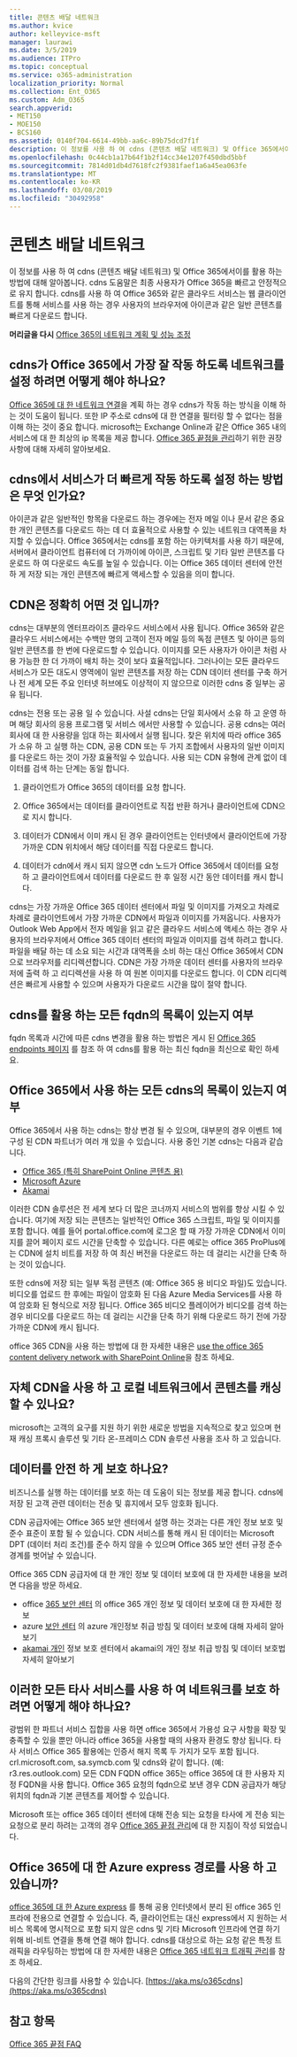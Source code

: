 ```yaml
---
title: 콘텐츠 배달 네트워크
ms.author: kvice
author: kelleyvice-msft
manager: laurawi
ms.date: 3/5/2019
ms.audience: ITPro
ms.topic: conceptual
ms.service: o365-administration
localization_priority: Normal
ms.collection: Ent_O365
ms.custom: Adm_O365
search.appverid:
- MET150
- MOE150
- BCS160
ms.assetid: 0140f704-6614-49bb-aa6c-89b75dcd7f1f
description: 이 정보를 사용 하 여 cdns (콘텐츠 배달 네트워크) 및 Office 365에서이를 활용 하는 방법에 대해 알아봅니다. cdns 도움말은 최종 사용자가 Office 365을 빠르고 안정적으로 유지 합니다. cdns를 사용 하 여 Office 365와 같은 클라우드 서비스는 웹 클라이언트를 통해 서비스를 사용 하는 경우 사용자의 브라우저에 아이콘과 같은 일반 콘텐츠를 빠르게 다운로드 합니다.
ms.openlocfilehash: 0c44cb1a17b64f1b2f14cc34e1207f450dbd5bbf
ms.sourcegitcommit: 7814d01db4d7618fc2f9381faef1a6a45ea063fe
ms.translationtype: MT
ms.contentlocale: ko-KR
ms.lasthandoff: 03/08/2019
ms.locfileid: "30492958"
---
```

# <a name="content-delivery-networks"></a>콘텐츠 배달 네트워크

이 정보를 사용 하 여 cdns (콘텐츠 배달 네트워크) 및 Office 365에서이를 활용 하는 방법에 대해 알아봅니다. cdns 도움말은 최종 사용자가 Office 365을 빠르고 안정적으로 유지 합니다. cdns를 사용 하 여 Office 365와 같은 클라우드 서비스는 웹 클라이언트를 통해 서비스를 사용 하는 경우 사용자의 브라우저에 아이콘과 같은 일반 콘텐츠를 빠르게 다운로드 합니다.
  
 **머리글을 다시** [Office 365의 네트워크 계획 및 성능 조정](https://aka.ms/tune)
  
## <a name="how-should-i-set-up-my-network-so-that-cdns-work-best-with-office-365"></a>cdns가 Office 365에서 가장 잘 작동 하도록 네트워크를 설정 하려면 어떻게 해야 하나요?

[Office 365에 대 한 네트워크 연결](network-connectivity.md)을 계획 하는 경우 cdns가 작동 하는 방식을 이해 하는 것이 도움이 됩니다. 또한 IP 주소로 cdns에 대 한 연결을 필터링 할 수 없다는 점을 이해 하는 것이 중요 합니다. microsoft는 Exchange Online과 같은 Office 365 내의 서비스에 대 한 최상의 ip 목록을 제공 합니다. [Office 365 끝점을 관리](https://support.office.com/article/99cab9d4-ef59-4207-9f2b-3728eb46bf9a)하기 위한 권장 사항에 대해 자세히 알아보세요.
  
## <a name="how-do-cdns-make-services-work-faster"></a>cdns에서 서비스가 더 빠르게 작동 하도록 설정 하는 방법은 무엇 인가요?

아이콘과 같은 일반적인 항목을 다운로드 하는 경우에는 전자 메일 이나 문서 같은 중요 한 개인 콘텐츠를 다운로드 하는 데 더 효율적으로 사용할 수 있는 네트워크 대역폭을 차지할 수 있습니다. Office 365에서는 cdns를 포함 하는 아키텍처를 사용 하기 때문에, 서버에서 클라이언트 컴퓨터에 더 가까이에 아이콘, 스크립트 및 기타 일반 콘텐츠를 다운로드 하 여 다운로드 속도를 높일 수 있습니다. 이는 Office 365 데이터 센터에 안전 하 게 저장 되는 개인 콘텐츠에 빠르게 액세스할 수 있음을 의미 합니다.
  
## <a name="what-exactly-is-a-cdn"></a>CDN은 정확히 어떤 것 입니까?

cdns는 대부분의 엔터프라이즈 클라우드 서비스에서 사용 됩니다. Office 365와 같은 클라우드 서비스에서는 수백만 명의 고객이 전자 메일 등의 독점 콘텐츠 및 아이콘 등의 일반 콘텐츠를 한 번에 다운로드할 수 있습니다. 이미지를 모든 사용자가 아이콘 처럼 사용 가능한 한 더 가까이 배치 하는 것이 보다 효율적입니다. 그러나이는 모든 클라우드 서비스가 모든 대도시 영역에이 일반 콘텐츠를 저장 하는 CDN 데이터 센터를 구축 하거나 전 세계 모든 주요 인터넷 허브에도 이상적이 지 않으므로 이러한 cdns 중 일부는 공유 됩니다.
  
cdns는 전용 또는 공용 일 수 있습니다. 사설 cdns는 단일 회사에서 소유 하 고 운영 하며 해당 회사의 응용 프로그램 및 서비스 에서만 사용할 수 있습니다. 공용 cdns는 여러 회사에 대 한 사용량을 임대 하는 회사에서 실행 됩니다. 찾은 위치에 따라 office 365가 소유 하 고 실행 하는 CDN, 공용 CDN 또는 두 가지 조합에서 사용자의 일반 이미지를 다운로드 하는 것이 가장 효율적일 수 있습니다. 사용 되는 CDN 유형에 관계 없이 데이터를 검색 하는 단계는 동일 합니다.
  
1. 클라이언트가 Office 365의 데이터를 요청 합니다.

2. Office 365에서는 데이터를 클라이언트로 직접 반환 하거나 클라이언트에 CDN으로 지시 합니다.

3. 데이터가 CDN에서 이미 캐시 된 경우 클라이언트는 인터넷에서 클라이언트에 가장 가까운 CDN 위치에서 해당 데이터를 직접 다운로드 합니다.

4. 데이터가 cdn에서 캐시 되지 않으면 cdn 노드가 Office 365에서 데이터를 요청 하 고 클라이언트에서 데이터를 다운로드 한 후 일정 시간 동안 데이터를 캐시 합니다.

cdns는 가장 가까운 Office 365 데이터 센터에서 파일 및 이미지를 가져오고 차례로 차례로 클라이언트에서 가장 가까운 CDN에서 파일과 이미지를 가져옵니다. 사용자가 Outlook Web App에서 전자 메일을 읽고 같은 클라우드 서비스에 액세스 하는 경우 사용자의 브라우저에서 Office 365 데이터 센터의 파일과 이미지를 검색 하려고 합니다. 파일을 배달 하는 데 소요 되는 시간과 대역폭을 소비 하는 대신 Office 365에서 CDN으로 브라우저를 리디렉션합니다. CDN은 가장 가까운 데이터 센터를 사용자의 브라우저에 출력 하 고 리디렉션을 사용 하 여 원본 이미지를 다운로드 합니다. 이 CDN 리디렉션은 빠르게 사용할 수 있으며 사용자가 다운로드 시간을 많이 절약 합니다.
  
## <a name="is-there-a-list-of-all-the-fqdns-that-leverage-cdns"></a>cdns를 활용 하는 모든 fqdn의 목록이 있는지 여부

fqdn 목록과 시간에 따른 cdns 변경을 활용 하는 방법은 게시 된 [Office 365 endpoints 페이지](https://go.microsoft.com/fwlink/p/?LinkID=293744) 를 참조 하 여 cdns를 활용 하는 최신 fqdn을 최신으로 확인 하세요.
  
## <a name="is-there-a-list-of-all-the-cdns-that-office-365-uses"></a>Office 365에서 사용 하는 모든 cdns의 목록이 있는지 여부

Office 365에서 사용 하는 cdns는 항상 변경 될 수 있으며, 대부분의 경우 이벤트 1에 구성 된 CDN 파트너가 여러 개 있을 수 있습니다. 사용 중인 기본 cdns는 다음과 같습니다.

+ [Office 365 (특히 SharePoint Online 콘텐츠 용)](https://docs.microsoft.com/en-us/office365/enterprise/use-office-365-cdn-with-spo)
+ [Microsoft Azure](https://azure.microsoft.com/documentation/services/cdn/)
+ [Akamai](https://www.akamai.com/us/en/cdn.jsp)

이러한 CDN 솔루션은 전 세계 보다 더 많은 코너까지 서비스의 범위를 향상 시킬 수 있습니다. 여기에 저장 되는 콘텐츠는 일반적인 Office 365 스크립트, 파일 및 이미지를 포함 합니다. 예를 들어 portal.office.com에 로그온 할 때 가장 가까운 CDN에서 이미지를 끌어 페이지 로드 시간을 단축할 수 있습니다. 다른 예로는 office 365 ProPlus에는 CDN에 설치 비트를 저장 하 여 최신 버전을 다운로드 하는 데 걸리는 시간을 단축 하는 것이 있습니다.

또한 cdns에 저장 되는 일부 독점 콘텐츠 (예: Office 365 용 비디오 파일)도 있습니다. 비디오를 업로드 한 후에는 파일이 암호화 된 다음 Azure Media Services를 사용 하 여 암호화 된 형식으로 저장 됩니다. Office 365 비디오 플레이어가 비디오를 검색 하는 경우 비디오를 다운로드 하는 데 걸리는 시간을 단축 하기 위해 다운로드 하기 전에 가장 가까운 CDN에 캐시 됩니다.

office 365 CDN을 사용 하는 방법에 대 한 자세한 내용은 [use the office 365 content delivery network with SharePoint Online](use-office-365-cdn-with-spo.md)을 참조 하세요.

## <a name="can-i-use-my-own-cdn-and-cache-content-on-my-local-network"></a>자체 CDN을 사용 하 고 로컬 네트워크에서 콘텐츠를 캐싱할 수 있나요?

microsoft는 고객의 요구를 지원 하기 위한 새로운 방법을 지속적으로 찾고 있으며 현재 캐싱 프록시 솔루션 및 기타 온-프레미스 CDN 솔루션 사용을 조사 하 고 있습니다.
  
## <a name="is-my-data-safe"></a>데이터를 안전 하 게 보호 하나요?

비즈니스를 실행 하는 데이터를 보호 하는 데 도움이 되는 정보를 제공 합니다. cdns에 저장 된 고객 관련 데이터는 전송 및 휴지에서 모두 암호화 됩니다.

CDN 공급자에는 Office 365 보안 센터에서 설명 하는 것과는 다른 개인 정보 보호 및 준수 표준이 포함 될 수 있습니다. CDN 서비스를 통해 캐시 된 데이터는 Microsoft DPT (데이터 처리 조건)를 준수 하지 않을 수 있으며 Office 365 보안 센터 규정 준수 경계를 벗어날 수 있습니다.

Office 365 CDN 공급자에 대 한 개인 정보 및 데이터 보호에 대 한 자세한 내용을 보려면 다음을 방문 하세요.  

+ office [365 보안 센터](https://go.microsoft.com/fwlink/p/?LinkId=397383) 의 office 365 개인 정보 및 데이터 보호에 대 한 자세한 정보
+ azure [보안 센터](https://azure.microsoft.com/en-us/overview/trusted-cloud/) 의 azure 개인정보 취급 방침 및 데이터 보호에 대해 자세히 알아보기
+ [akamai 개인](https://www.akamai.com/us/en/about/compliance/data-protection-at-akamai.jsp) 정보 보호 센터에서 akamai의 개인 정보 취급 방침 및 데이터 보호법 자세히 알아보기

## <a name="how-can-i-secure-my-network-with-all-these-3rd-party-services"></a>이러한 모든 타사 서비스를 사용 하 여 네트워크를 보호 하려면 어떻게 해야 하나요?

광범위 한 파트너 서비스 집합을 사용 하면 office 365에서 가용성 요구 사항을 확장 및 충족할 수 있을 뿐만 아니라 office 365을 사용할 때의 사용자 환경도 향상 됩니다. 타사 서비스 Office 365 활용에는 인증서 해지 목록 두 가지가 모두 포함 됩니다. crl.microsoft.com, sa.symcb.com 및 cdns와 같이 합니다. (예: r3.res.outlook.com) 모든 CDN FQDN office 365는 office 365에 대 한 사용자 지정 FQDN을 사용 합니다. Office 365 요청의 fqdn으로 보낸 경우 CDN 공급자가 해당 위치의 fqdn과 기본 콘텐츠를 제어할 수 있습니다.
  
Microsoft 또는 office 365 데이터 센터에 대해 전송 되는 요청을 타사에 게 전송 되는 요청으로 분리 하려는 고객의 경우 [Office 365 끝점 관리](https://support.office.com/article/99cab9d4-ef59-4207-9f2b-3728eb46bf9a)에 대 한 지침이 작성 되었습니다.
  
## <a name="im-using-azure-expressroute-for-office-365-does-that-change-things"></a>Office 365에 대 한 Azure express 경로를 사용 하 고 있습니까?

[office 365에 대 한 Azure express](azure-expressroute.md) 를 통해 공용 인터넷에서 분리 된 office 365 인프라에 전용으로 연결할 수 있습니다. 즉, 클라이언트는 대신 express에서 지 원하는 서비스 목록에 명시적으로 포함 되지 않은 cdns 및 기타 Microsoft 인프라에 연결 하기 위해 비-비트 연결을 통해 연결 해야 합니다. cdns를 대상으로 하는 요청 같은 특정 트래픽을 라우팅하는 방법에 대 한 자세한 내용은 [Office 365 네트워크 트래픽 관리](routing-with-expressroute.md)를 참조 하세요.
  
다음의 간단한 링크를 사용할 수 있습니다. [https://aka.ms/o365cdns](https://aka.ms/o365cdns)
  
## <a name="see-also"></a>참고 항목

[Office 365 끝점 FAQ](https://support.office.com/article/d4088321-1c89-4b96-9c99-54c75cae2e6d)
